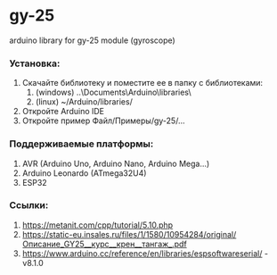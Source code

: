 # gy-25
arduino library for gy-25 module (gyroscope)

### Установка:
1) Скачайте библиотеку и поместите ее в папку с библиотеками:
    1) (windows) ..\Documents\Arduino\libraries\
    2) (linux) ~/Arduino/libraries/
2) Откройте Arduino IDE
3) Откройте пример Файл/Примеры/gy-25/...

### Поддерживаемые платформы:
1) AVR (Arduino Uno, Arduino Nano, Arduino Mega...)
2) Arduino Leonardo (ATmega32U4)
3) ESP32

### Ссылки:
1) https://metanit.com/cpp/tutorial/5.10.php
2) https://static-eu.insales.ru/files/1/1580/10954284/original/Описание_GY25__курс__крен__тангаж_.pdf
3) https://www.arduino.cc/reference/en/libraries/espsoftwareserial/ - v8.1.0
